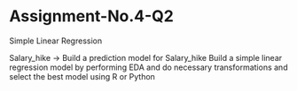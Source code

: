 # Assignment-No.4-Q2
Simple Linear Regression

Salary_hike -> Build a prediction model for Salary_hike
Build a simple linear regression model by performing EDA and do necessary transformations and select the best model using R or Python
